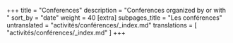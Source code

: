 +++
title = "Conferences"
description = "Conferences organized by or with "
sort_by = "date"
weight = 40
[extra]
subpages_title = "Les conférences"
untranslated = "activités/conférences/_index.md"
translations = [
    "activités/conférences/_index.md"
]
+++
